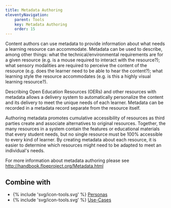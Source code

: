 ```yaml
---
title: Metadata Authoring
eleventyNavigation:
    parent: Tools
    key: Metadata Authoring
    order: 15
---
```

Content authors can use metadata to provide information about what needs a learning resource can accommodate. Metadata
can be used to describe, among other things: what the technical/environmental requirements are for a given resource
(e.g. is a mouse required to interact with the resource?); what sensory modalities are required to perceive the content
of the resource (e.g. does the learner need to be able to hear the content?); what learning style the resource
accommodates (e.g. is this a highly visual learning resource?).

Describing Open Education Resources (OERs) and other resources with metadata allows a delivery system to automatically
personalize the content and its delivery to meet the unique needs of each learner. Metadata can be recorded in a
metadata record separate from the resource itself.

Authoring metadata promotes cumulative accessibility of resources as third parties create and associate alternatives to
original resources. Together, the many resources in a system contain the features or educational materials that every
student needs, but no single resource must be 100% accessible to every kind of learner. By creating metadata about each
resource, it is easier to determine which resources might need to be adapted to meet an individual's needs.

For more information about metadata authoring please see <http://handbook.floeproject.org/Metadata.html>

## Combine with

* {% include 'svg/icon-tools.svg' %} [Personas](/tools/Personas.html)
* {% include 'svg/icon-tools.svg' %} [Use-Cases](/tools/UseCases.html)
